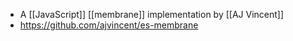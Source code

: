 - A [[JavaScript]] [[membrane]] implementation by [[AJ Vincent]]
- https://github.com/ajvincent/es-membrane

